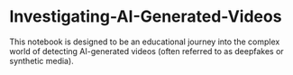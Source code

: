 # Investigating-AI-Generated-Videos
This notebook is designed to be an educational journey into the complex world of detecting AI-generated videos (often referred to as deepfakes or synthetic media).
